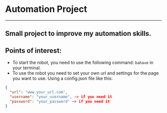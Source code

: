 # Automation Project
---
Small project to improve my automation skills.
---
## Points of interest:
- To start the robot, you need to use the following command: ```bahave``` in your terminal.
- To use the robot you need to set your own url and settings for the page you want to use. Using a config.json file like this:
```json
{
  "url": "www.your_url.com",
  "username": "your_username", -> if you need it 
  "password": "your_password" -> if you need it 
}
